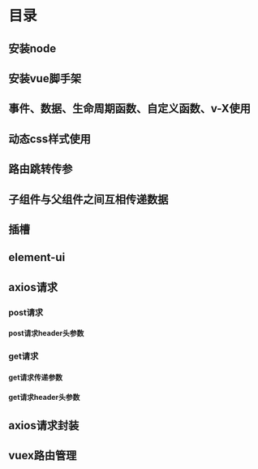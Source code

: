 # 目录
## 安装node
## 安装vue脚手架
## 事件、数据、生命周期函数、自定义函数、v-X使用
## 动态css样式使用
## 路由跳转传参
## 子组件与父组件之间互相传递数据
## 插槽
## element-ui
## axios请求
### post请求
#### post请求header头参数
### get请求
#### get请求传递参数
#### get请求header头参数
## axios请求封装
## vuex路由管理
